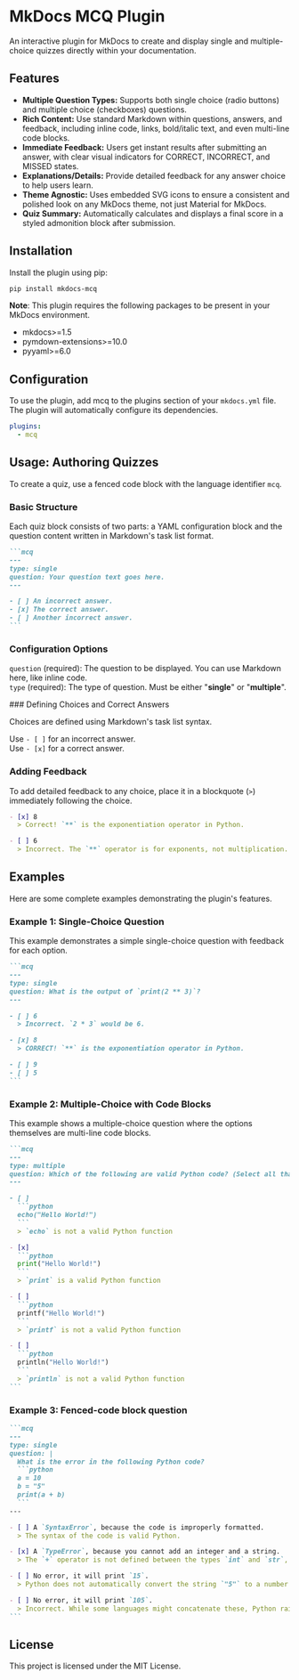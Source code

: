 # MkDocs MCQ Plugin


An interactive plugin for MkDocs to create and display single and multiple-choice quizzes directly within your documentation.

## Features

- **Multiple Question Types:** Supports both single choice (radio buttons) and multiple choice (checkboxes) questions.
- **Rich Content:** Use standard Markdown within questions, answers, and feedback, including inline code, links, bold/italic text, and even multi-line code blocks.
- **Immediate Feedback:** Users get instant results after submitting an answer, with clear visual indicators for CORRECT, INCORRECT, and MISSED states.
- **Explanations/Details:** Provide detailed feedback for any answer choice to help users learn.
- **Theme Agnostic:** Uses embedded SVG icons to ensure a consistent and polished look on any MkDocs theme, not just Material for MkDocs.
- **Quiz Summary:** Automatically calculates and displays a final score in a styled admonition block after submission.

## Installation

Install the plugin using pip:

```bash
pip install mkdocs-mcq
```

**Note**: This plugin requires the following packages to be present in your MkDocs environment.

- mkdocs>=1.5
- pymdown-extensions>=10.0
- pyyaml>=6.0

## Configuration

To use the plugin, add mcq to the plugins section of your `mkdocs.yml` file. The plugin will automatically configure its dependencies.

```yaml
plugins:
  - mcq
```

## Usage: Authoring Quizzes

To create a quiz, use a fenced code block with the language identifier `mcq`.

### Basic Structure

Each quiz block consists of two parts: a YAML configuration block and the question content written in Markdown's task list format.

````md
```mcq
---
type: single
question: Your question text goes here.
---

- [ ] An incorrect answer.
- [x] The correct answer.
- [ ] Another incorrect answer.
```
````

### Configuration Options

`question` (required): The question to be displayed. You can use Markdown here, like inline code.  
`type` (required): The type of question. Must be either "**single**" or "**multiple**".


### Defining Choices and Correct Answers

Choices are defined using Markdown's task list syntax.

Use `- [ ]` for an incorrect answer.  
Use `- [x]` for a correct answer.

### Adding Feedback

To add detailed feedback to any choice, place it in a blockquote (`>`) immediately following the choice.

```md
- [x] 8
  > Correct! `**` is the exponentiation operator in Python.

- [ ] 6
  > Incorrect. The `**` operator is for exponents, not multiplication.
```

## Examples

Here are some complete examples demonstrating the plugin's features.

### Example 1: Single-Choice Question

This example demonstrates a simple single-choice question with feedback for each option.

````md
```mcq
---
type: single
question: What is the output of `print(2 ** 3)`?
---

- [ ] 6
  > Incorrect. `2 * 3` would be 6.

- [x] 8
  > CORRECT! `**` is the exponentiation operator in Python.

- [ ] 9
- [ ] 5
```
````

### Example 2: Multiple-Choice with Code Blocks

This example shows a multiple-choice question where the options themselves are multi-line code blocks.

````md
```mcq
---
type: multiple
question: Which of the following are valid Python code? (Select all that apply)
---

- [ ]
  ```python
  echo("Hello World!")
  ```
  > `echo` is not a valid Python function

- [x] 
  ```python
  print("Hello World!")
  ```
  > `print` is a valid Python function

- [ ] 
  ```python
  printf("Hello World!")
  ```
  > `printf` is not a valid Python function

- [ ] 
  ```python
  println("Hello World!")
  ```
  > `println` is not a valid Python function
```
````

### Example 3: Fenced-code block question

````md
```mcq
---
type: single
question: |
  What is the error in the following Python code?
  ```python
  a = 10
  b = "5"
  print(a + b)
  ```
---

- [ ] A `SyntaxError`, because the code is improperly formatted.
  > The syntax of the code is valid Python.

- [x] A `TypeError`, because you cannot add an integer and a string.
  > The `+` operator is not defined between the types `int` and `str`, which raises a `TypeError`.

- [ ] No error, it will print `15`.
  > Python does not automatically convert the string `"5"` to a number in this context.

- [ ] No error, it will print `105`.
  > Incorrect. While some languages might concatenate these, Python raises a `TypeError` instead.
```
````

## License

This project is licensed under the MIT License.

